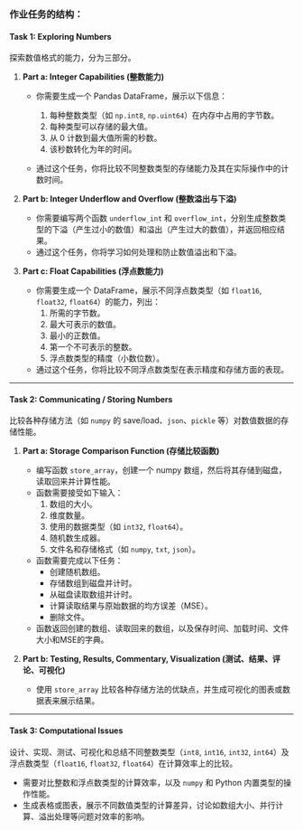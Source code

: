 
### 作业任务的结构：

#### **Task 1: Exploring Numbers**
探索数值格式的能力，分为三部分。

1. **Part a: Integer Capabilities (整数能力)**
   - 你需要生成一个 Pandas DataFrame，展示以下信息：
     1. 每种整数类型（如 `np.int8`, `np.uint64`）在内存中占用的字节数。
     2. 每种类型可以存储的最大值。
     3. 从 0 计数到最大值所需的秒数。
     4. 该秒数转化为年的时间。

   - 通过这个任务，你将比较不同整数类型的存储能力及其在实际操作中的计数时间。

2. **Part b: Integer Underflow and Overflow (整数溢出与下溢)**
   - 你需要编写两个函数 `underflow_int` 和 `overflow_int`，分别生成整数类型的下溢（产生过小的数值）和溢出（产生过大的数值），并返回相应结果。
   - 通过这个任务，你将学习如何处理和防止数值溢出和下溢。

3. **Part c: Float Capabilities (浮点数能力)**
   - 你需要生成一个 DataFrame，展示不同浮点数类型（如 `float16`, `float32`, `float64`）的能力，列出：
     1. 所需的字节数。
     2. 最大可表示的数值。
     3. 最小的正数值。
     4. 第一个不可表示的整数。
     5. 浮点数类型的精度（小数位数）。
   - 通过这个任务，你将比较不同浮点数类型在表示精度和存储方面的表现。

---

#### **Task 2: Communicating / Storing Numbers**
比较各种存储方法（如 `numpy` 的 save/load、`json`、`pickle` 等）对数值数据的存储性能。

1. **Part a: Storage Comparison Function (存储比较函数)**
   - 编写函数 `store_array`，创建一个 numpy 数组，然后将其存储到磁盘，读取回来并计算性能。
   - 函数需要接受如下输入：
     1. 数组的大小。
     2. 维度数量。
     3. 使用的数据类型（如 `int32`, `float64`）。
     4. 随机数生成器。
     5. 文件名和存储格式（如 `numpy`, `txt`, `json`）。
   - 函数需要完成以下任务：
     - 创建随机数组。
     - 存储数组到磁盘并计时。
     - 从磁盘读取数组并计时。
     - 计算读取结果与原始数据的均方误差（MSE）。
     - 删除文件。
   - 函数返回创建的数组、读取回来的数组，以及保存时间、加载时间、文件大小和MSE的字典。

2. **Part b: Testing, Results, Commentary, Visualization (测试、结果、评论、可视化)**
   - 使用 `store_array` 比较各种存储方法的优缺点，并生成可视化的图表或数据表来展示结果。

---

#### **Task 3: Computational Issues**
设计、实现、测试、可视化和总结不同整数类型（`int8`, `int16`, `int32`, `int64`）及浮点数类型（`float16`, `float32`, `float64`）在计算效率上的比较。
- 需要对比整数和浮点数类型的计算效率，以及 `numpy` 和 Python 内置类型的操作性能。
- 生成表格或图表，展示不同数值类型的计算差异，讨论如数组大小、并行计算、溢出处理等问题对效率的影响。



